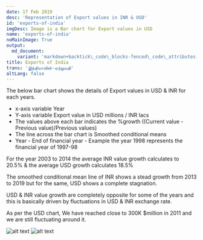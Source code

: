 ```yaml
---
date: 17 Feb 2019
desc: 'Representation of Export values in INR & USD'
id: 'exports-of-india'
imgDesc: Image is a Bar chart for Export values in USD
name: 'exports-of-india'
noMainImage: True
output:
  md_document:
    variant: 'markdown+backtick\_code\_blocks-fenced\_code\_attributes-header\_attributes'
title: Exports of India
trans: 'இந்தியாவின்-ஏற்றுமதி'
altLang: false
---
```


The below bar chart shows the details of Export values in USD & INR for
each years.

-   x-axis variable Year
-   Y-axis variable Export value in USD millions / INR lacs
-   The values above each bar indicates the %growth ((Current value -
    Previous value)/Previous values)
-   The line across the bar chart is Smoothed conditional means
-   Year - End of financial year - Example the year 1998 represents the
    financial year of 1997-98

For the year 2003 to 2014 the average INR value growth calculates to
20.5% & the average USD growth calculates 18.5%

The smoothed conditional mean line of INR shows a stead growth from 2013
to 2019 but for the same, USD shows a complete stagnation.

USD & INR value growth are completely opposite for some of the years and
this is basically driven by fluctuations in USD & INR exchange rate.

As per the USD chart, We have reached close to 300K \$million in 2011
and we are still fluctuating around it.

<img src="/economics/exports-of-india_files/figure-markdown/exports-of-india-1.png" alt="alt text" class="blogs_image">
<img src="/economics/exports-of-india_files/figure-markdown/exports-of-india-2.png" alt="alt text" class="blogs_image">
<!-- ![](/economics/exports-of-india_files/figure-markdown/exports-of-india-1.png)![](/economics/exports-of-india_files/figure-markdown/exports-of-india-2.png) -->

<style>   

</style>